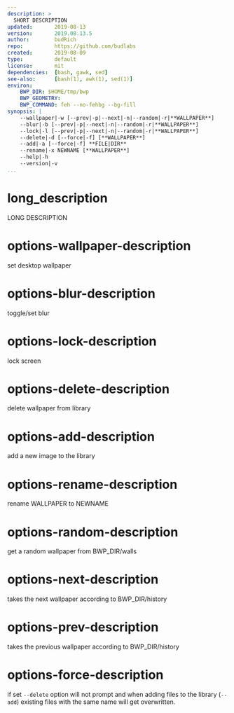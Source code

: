 ```yaml
---
description: >
  SHORT DESCRIPTION
updated:       2019-08-13
version:       2019.08.13.5
author:        budRich
repo:          https://github.com/budlabs
created:       2019-08-09
type:          default
license:       mit
dependencies:  [bash, gawk, sed]
see-also:      [bash(1), awk(1), sed(1)]
environ:
    BWP_DIR: $HOME/tmp/bwp
    BWP_GEOMETRY: 
    BWP_COMMAND: feh --no-fehbg --bg-fill
synopsis: |
    --wallpaper|-w [--prev|-p|--next|-n|--random|-r|**WALLPAPER**]
    --blur|-b [--prev|-p|--next|-n|--random|-r|**WALLPAPER**]     
    --lock|-l [--prev|-p|--next|-n|--random|-r|**WALLPAPER**]     
    --delete|-d [--force|-f] [**WALLPAPER**]                      
    --add|-a [--force|-f] **FILE|DIR**                           
    --rename|-x NEWNAME [**WALLPAPER**]                           
    --help|-h                                                 
    --version|-v                                              
...
```


# long_description

LONG DESCRIPTION

# options-wallpaper-description
set desktop wallpaper

# options-blur-description
toggle/set blur

# options-lock-description
lock screen

# options-delete-description
delete wallpaper from library

# options-add-description
add a new image to the library

# options-rename-description
rename WALLPAPER to NEWNAME

# options-random-description
get a random wallpaper from BWP_DIR/walls

# options-next-description
takes the next wallpaper according to BWP_DIR/history

# options-prev-description
takes the previous wallpaper according to BWP_DIR/history

# options-force-description
if set `--delete` option will not prompt and when adding files to the library (`--add`) existing files with the same name will get overwritten.




